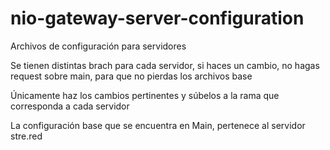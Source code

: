 # nio-gateway-server-configuration
Archivos de configuración para servidores 

Se tienen distintas brach para cada servidor, si haces un cambio, no hagas request sobre main, para que no pierdas los archivos base

Únicamente haz los cambios pertinentes y súbelos a la rama que corresponda a cada servidor


La configuración base que se encuentra en Main, pertenece al servidor stre.red
